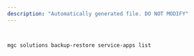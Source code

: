 ```yaml
---
description: "Automatically generated file. DO NOT MODIFY"
---
```


```bash


mgc solutions backup-restore service-apps list

```